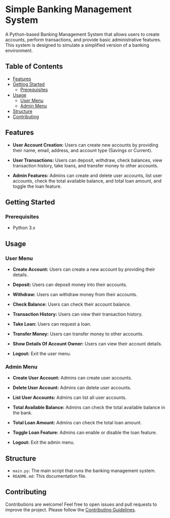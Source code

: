 # Simple Banking Management System

A Python-based Banking Management System that allows users to create accounts, perform transactions, and provide basic administrative features. This system is designed to simulate a simplified version of a banking environment.

## Table of Contents

- [Features](#features)
- [Getting Started](#getting-started)
  - [Prerequisites](#prerequisites)
- [Usage](#usage)
  - [User Menu](#user-menu)
  - [Admin Menu](#admin-menu)
- [Structure](#structure)
- [Contributing](#contributing)

## Features

- **User Account Creation:** Users can create new accounts by providing their name, email, address, and account type (Savings or Current).

- **User Transactions:** Users can deposit, withdraw, check balances, view transaction history, take loans, and transfer money to other accounts.

- **Admin Features:** Admins can create and delete user accounts, list user accounts, check the total available balance, and total loan amount, and toggle the loan feature.

## Getting Started

### Prerequisites

- Python 3.x
## Usage

### User Menu

- **Create Account:** Users can create a new account by providing their details.

- **Deposit:** Users can deposit money into their accounts.

- **Withdraw:** Users can withdraw money from their accounts.

- **Check Balance:** Users can check their account balance.

- **Transaction History:** Users can view their transaction history.

- **Take Loan:** Users can request a loan.

- **Transfer Money:** Users can transfer money to other accounts.

- **Show Details Of Account Owner:** Users can view their account details.

- **Logout:** Exit the user menu.

### Admin Menu

- **Create User Account:** Admins can create user accounts.

- **Delete User Account:** Admins can delete user accounts.

- **List User Accounts:** Admins can list all user accounts.

- **Total Available Balance:** Admins can check the total available balance in the bank.

- **Total Loan Amount:** Admins can check the total loan amount.

- **Toggle Loan Feature:** Admins can enable or disable the loan feature.

- **Logout:** Exit the admin menu.

## Structure

- `main.py`: The main script that runs the banking management system.
- `README.md`: This documentation file.

## Contributing

Contributions are welcome! Feel free to open issues and pull requests to improve the project. Please follow the [Contributing Guidelines](CONTRIBUTING.md).


